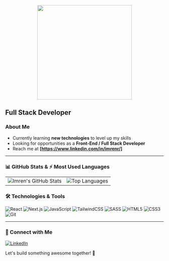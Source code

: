 <div align= "center">
  <img src="https://github.com/user-attachments/assets/eb8c33d3-698a-402b-a026-cc5d712de5e3" width="300px" height="300px">
</div>


**Full Stack Developer**
---
### About Me
-  Currently learning **new technologies** to level up my skills
-  Looking for opportunities as a **Front-End / Full Stack Developer**
-  Reach me at **[https://www.linkedin.com/in/imrenr/]**
---
### 📊 GitHub Stats & ⚡ Most Used Languages

<table>
  <tr>
    <td><img src="https://github-readme-stats.vercel.app/api?username=ImrenR&show_icons=true&theme=radical" alt="Imren's GitHub Stats"></td>
    <td><img src="https://github-readme-stats.vercel.app/api/top-langs/?username=ImrenR&layout=compact&theme=radical" alt="Top Languages"></td>
  </tr>
</table>


### 🛠️ Technologies & Tools
![React](https://img.shields.io/badge/-React-61DAFB?style=flat-square&logo=react&logoColor=white)
![Next.js](https://img.shields.io/badge/-Next.js-000000?style=flat-square&logo=next.js&logoColor=white)
![JavaScript](https://img.shields.io/badge/-JavaScript-F7DF1E?style=flat-square&logo=javascript&logoColor=black)
![TailwindCSS](https://img.shields.io/badge/-TailwindCSS-38B2AC?style=flat-square&logo=tailwind-css&logoColor=white)
![SASS](https://img.shields.io/badge/-SASS-CC6699?style=flat-square&logo=sass&logoColor=white)
![HTML5](https://img.shields.io/badge/-HTML5-E34F26?style=flat-square&logo=html5&logoColor=white)
![CSS3](https://img.shields.io/badge/-CSS3-1572B6?style=flat-square&logo=css3)
![Git](https://img.shields.io/badge/-Git-F05032?style=flat-square&logo=git&logoColor=white)

---
### 📢 Connect with Me
[![LinkedIn](https://img.shields.io/badge/LinkedIn-0077B5?style=for-the-badge&logo=linkedin&logoColor=white)](https://www.linkedin.com/in/imrenr/)

Let's build something awesome together! 🚀
